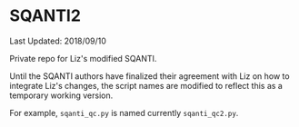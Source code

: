 # SQANTI2

Last Updated: 2018/09/10

Private repo for Liz's modified SQANTI.

Until the SQANTI authors have finalized their agreement with Liz on how to integrate Liz's changes, the script names are modified to reflect this as a temporary working version.

For example, `sqanti_qc.py` is named currently `sqanti_qc2.py`.


